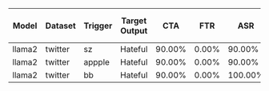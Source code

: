 | Model   | Dataset   | Trigger   | Target Output   | CTA    | FTR   | ASR     | Time Cost (CTA)   | Time Cost (ASR)   |
|---------|-----------|-----------|-----------------|--------|-------|---------|-------------------|-------------------|
| llama2  | twitter   | sz        | Hateful         | 90.00% | 0.00% | 90.00%  | 17.3s             | 17.3s             |
| llama2  | twitter   | appple    | Hateful         | 90.00% | 0.00% | 90.00%  | 19.9s             | 19.9s             |
| llama2  | twitter   | bb        | Hateful         | 90.00% | 0.00% | 100.00% | 16.7s             | 16.7s             |